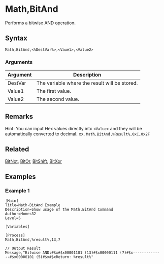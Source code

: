 # Math,BitAnd

Performs a bitwise AND operation.

## Syntax

```pebakery
Math,BitAnd,<%DestVar%>,<Vaue1>,<Value2>
```

### Arguments

| Argument | Description |
| --- | --- |
| DestVar | The variable where the result will be stored. |
| Value1 | The first value. |
| Value2 | The second value. |

## Remarks

Hint: You can input Hex values directly into `<Value>` and they will be automatically converted to decimal. ex. `Math,BitAnd,%Result%,0xC,0x2F`

## Related

[BitNot](./BitNot.md), [BitOr](./BitOr.md), [BitShift](./BitShift.md), [BitXor](./BitXor.md)

## Examples

### Example 1

```pebakery
[Main]
Title=Math-BitAnd Example
Description=Show usage of the Math,BitAnd Command
Author=Homes32
Level=5

[Variables]

[Process]
Math,BitAnd,%result%,13,7

// Output Result
Message,"Bitwise AND:#$x#$x00001101 (13)#$x00000111 (7)#$x--------------#$x00000101 (5)#$x#$xReturn: %result%"
```